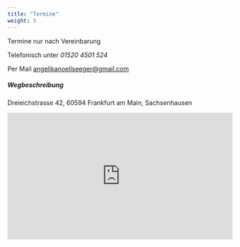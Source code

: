 ```yaml
---
title: "Termine"
weight: 5
---
```


Termine nur nach Vereinbarung

Telefonisch unter _01520 4501 524_

Per Mail angelikanoellseeger@gmail.com

##### Wegbeschreibung

Dreieichstrasse 42, 60594 Frankfurt am Main, Sachsenhausen

<div style="overflow:hidden;padding-bottom:56.25%;position:relative;height:0;">
<iframe
  title="Map"
  width="600"
  height="450"
  style="border:0;left:0;top:0;height:100%;width:100%;position:absolute;"
  loading="lazy"
  allowfullscreen
  src="https://www.google.com/maps/embed?pb=!1m18!1m12!1m3!1d2559.04844609331!2d8.688840077763272!3d50.10410017152814!2m3!1f0!2f0!3f0!3m2!1i1024!2i768!4f13.1!3m3!1m2!1s0x47bd0c1f8cfac5bf%3A0x5115d69507583a4!2sDreieichstra%C3%9Fe%2042%2C%2060594%20Frankfurt%20am%20Main%2C%20Deutschland!5e0!3m2!1sde!2sch!4v1702737410217!5m2!1sde!2sch"></iframe>">
</iframe>
</div>
